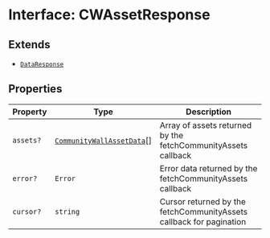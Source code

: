 # Interface: CWAssetResponse

## Extends

- [`DataResponse`](DataResponse.md)

## Properties

| Property | Type | Description |
| ------ | ------ | ------ |
| `assets?` | [`CommunityWallAssetData`](../../module/AppConfig.types/interfaces/CommunityWallAssetData.md)[] | Array of assets returned by the fetchCommunityAssets callback |
| `error?` | `Error` | Error data returned by the fetchCommunityAssets callback |
| `cursor?` | `string` | Cursor returned by the fetchCommunityAssets callback for pagination |
